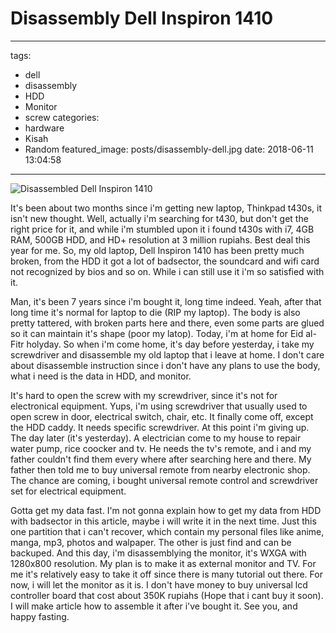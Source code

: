 # Disassembly Dell Inspiron 1410

---

tags:

- dell
- disassembly
- HDD
- Monitor
- screw
  categories:
- hardware
- Kisah
- Random
  featured_image: posts/disassembly-dell.jpg
  date: 2018-06-11 13:04:58

---

<!-- It's been about two months since i'm getting new laptop, Thinkpad t430s, it isn't new thought. So, my old laptop, Dell Inspiron 1410 has been pretty much broken, from the HDD it got a lot of badsector, the soundcard and wifi card not recognized by bios and so on. While i can still use it i'm so satisfied with it. -->

<!-- more -->

![Disassembled Dell Inspiron 1410](/static/images/disassembly-dell.jpg)

It's been about two months since i'm getting new laptop, Thinkpad t430s, it isn't new thought. Well, actually i'm searching for t430, but don't get the right price for it, and while i'm stumbled upon it i found t430s with i7, 4GB RAM, 500GB HDD, and HD+ resolution at 3 million rupiahs. Best deal this year for me. So, my old laptop, Dell Inspiron 1410 has been pretty much broken, from the HDD it got a lot of badsector, the soundcard and wifi card not recognized by bios and so on. While i can still use it i'm so satisfied with it.

Man, it's been 7 years since i'm bought it, long time indeed. Yeah, after that long time it's normal for laptop to die (RIP my laptop). The body is also pretty tattered, with broken parts here and there, even some parts are glued so it can maintain it's shape (poor my latop). Today, i'm at home for Eid al-Fitr holyday. So when i'm come home, it's day before yesterday, i take my screwdriver and disassemble my old laptop that i leave at home. I don't care about disassemble instruction since i don't have any plans to use the body, what i need is the data in HDD, and monitor.

It's hard to open the screw with my screwdriver, since it's not for electronical equipment. Yups, i'm using screwdriver that usually used to open screw in door, electrical switch, chair, etc. It finally come off, except the HDD caddy. It needs specific screwdriver. At this point i'm giving up. The day later (it's yesterday). A electrician come to my house to repair water pump, rice coocker and tv. He needs the tv's remote, and i and my father couldn't find them every where after searching here and there. My father then told me to buy universal remote from nearby electronic shop. The chance are coming, i bought universal remote control and screwdriver set for electrical equipment.

Gotta get my data fast. I'm not gonna explain how to get my data from HDD with badsector in this article, maybe i will write it in the next time. Just this one partition that i can't recover, which contain my personal files like anime, manga, mp3, photos and walpaper. The other is just find and can be backuped. And this day, i'm disassemblying the monitor, it's WXGA with 1280x800 resolution. My plan is to make it as external monitor and TV. For me it's relatively easy to take it off since there is many tutorial out there. For now, i will let the monitor as it is. I don't have money to buy universal lcd controller board that cost about 350K rupiahs (Hope that i cant buy it soon). I will make article how to assemble it after i've bought it. See you, and happy fasting.
